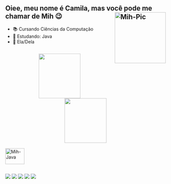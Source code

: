 ## Oiee, meu nome é Camila, mas você pode me chamar de Mih 😉 <img align="right" alt="Mih-Pic" height="160" style="border radius:50px;" src="https://cdn.discordapp.com/attachments/982788074889150524/1021491132523368448/download20220901151859.png">
- 📚 Cursando Ciências da Computação 
- 🌱 Estudando: Java
- 👧 Ela/Dela
##

<div align="center">
  <a href="https://linktr.ee/mihaguida">
  <img height="140em" width="51%" src="https://github-readme-stats.vercel.app/api?username=camilaaguida&show_icons=true&theme=radical&include_all_commits=true&count_private=true"/>
  <img height="140em" width="51%" src="https://github-readme-stats.vercel.app/api/top-langs/?username=camilaaguida&layout=compact&langs_count=7&theme=radical"/>
</div>
<div style="display: inline_block"><br>
  <img align="center" alt="Mih-Java" height="50" width="60" src="https://cdn.jsdelivr.net/gh/devicons/devicon/icons/java/java-original-wordmark.svg">
</div>

##

<div> 
  <a href="https://www.instagram.com/mihaguida/" target="_blank"><img src="https://img.shields.io/badge/-Instagram-%23E4405F?style=for-the-badge&logo=instagram&logoColor=white" target="_blank"></a>
  <a href="https://www.linkedin.com/in/camilaaguida/" target="_blank"><img src="https://img.shields.io/badge/-LinkedIn-%230077B5?style=for-the-badge&logo=linkedin&logoColor=white" target="_blank"></a>
 	<a href="https://www.twitch.tv/mihaguida" target="_blank"><img src="https://img.shields.io/badge/Twitch-9146FF?style=for-the-badge&logo=twitch&logoColor=white" target="_blank"></a>
 <a href="https://discord.gg/auUZZc6nc4" target="_blank"><img src="https://img.shields.io/badge/Discord-7289DA?style=for-the-badge&logo=discord&logoColor=white" target="_blank"></a> 
  <a href = "camilaaguida01@gmail.com"><img src="https://img.shields.io/badge/Gmail-D14836?style=for-the-badge&logo=gmail&logoColor=white" target="_blank"></a> 
</div>


<!--
**camilaaguida/camilaaguida** is a ✨ _special_ ✨ repository because its `README.md` (this file) appears on your GitHub profile.

Here are some ideas to get you started:

